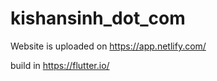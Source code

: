 # kishansinh_dot_com

Website is uploaded on <https://app.netlify.com/>

build in <https://flutter.io/>
